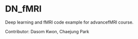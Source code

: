 # DN_fMRI
Deep learning and fMRI code example for advancefMRI course.

Contributor: Dasom Kwon, Chaejung Park
